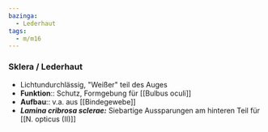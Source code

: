 ```yaml
---
bazinga:
  - Lederhaut
tags:
  - m/m16
---
```

### Sklera / Lederhaut
- Lichtundurchlässig, "Weißer" teil des Auges
- **Funktion**:: Schutz, Formgebung für [[Bulbus oculi]]
- **Aufbau**:: v.a. aus [[Bindegewebe]]
- ***Lamina cribrosa sclerae:*** Siebartige Aussparungen am hinteren Teil für [[N. opticus (II)]]